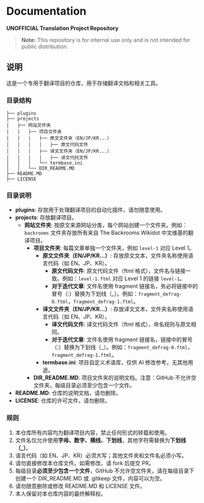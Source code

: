 # Documentation

**UNOFFICIAL Translation Project Repository**

> **Note:** This repository is for internal use only and is not intended for public distribution.

## 说明

这是一个专用于翻译项目的仓库，用于存储翻译文档和相关工具。

### 目录结构

```
├── plugins
├── projects
│   ├── 网站文件夹
│   │   ├── 项目文件夹
│   │   │   ├── 原文文件夹（EN/JP/KR...）
│   │   │   │   ├── 原文代码文件
│   │   │   ├── 译文文件夹（EN/JP/KR...）
│   │   │   │   ├── 译文代码文件
│   │   │   └── termbase.ini
│   │   └── DIR_README.MD
├── README.MD
├── LICENSE
```

### 目录说明

- **plugins**: 存放用于处理翻译项目的自动化插件，请勿随意使用。
- **projects**: 存放翻译项目。
  - **网站文件夹**: 按原文来源网站分类，每个网站创建一个文件夹。例如：`backrooms` 文件夹存放所有来自 The Backrooms Wikidot 中文维基的翻译项目。
    - **项目文件夹**: 每篇文章单独一个文件夹，例如 `level-1` 对应 Level 1。
      - **原文文件夹（EN/JP/KR...）**: 存放原文文本，文件夹名称使用语言代码（如 EN、JP、KR）。
        - **原文代码文件**: 原文代码文件（ftml 格式），文件名与链接一致。例如：`level-1.ftml` 对应 Level 1 的链接 `level-1`。
        - **对于迭代文章**: 文件名使用 fragment 链接名，务必将链接中的冒号（:）替换为下划线（_）。例如：`fragment_defrag-0.ftml`，`fragment_defrag-1.ftml`。
      - **译文文件夹（EN/JP/KR...）**: 存放译文文本，文件夹名称使用语言代码（如 EN、JP、KR）。
        - **译文代码文件**: 译文代码文件（ftml 格式），命名规则与原文相同。
        - **对于迭代文章**: 文件名使用 fragment 链接名，链接中的冒号（:）替换为下划线（_）。例如：`fragment_defrag-0.ftml`，`fragment_defrag-1.ftml`。
      - **termbase.ini**: 项目自定义术语库，仅供 AI 修改参考，无其他用途。
    - **DIR_README.MD**: 项目文件夹的说明文档。注意：GitHub 不允许空文件夹，每级目录必须至少包含一个文件。
- **README.MD**: 仓库的说明文档，请勿删除。
- **LICENSE**: 仓库的许可文件，请勿删除。

### 规则

1. 本仓库所有内容均为翻译项目内容，禁止任何形式的转载和使用。
2. 文件名仅允许使用**字母、数字、横线、下划线**，其他字符需替换为**下划线（_）**。
3. 语言代码（如 EN、JP、KR）必须大写；其他文件夹和文件名必须小写。
4. 请勿直接修改本仓库文件。如需修改，请 fork 后提交 PR。
5. 每级目录**必须至少包含一个文件**，GitHub 不允许空文件夹，请在每级目录下创建一个 DIR_README.MD 或 .gitkeep 文件，内容可以为空。
6. 请勿随意删除或修改 README.MD 和 LICENSE 文件。
7. 本人保留对本仓库内容的最终解释权。